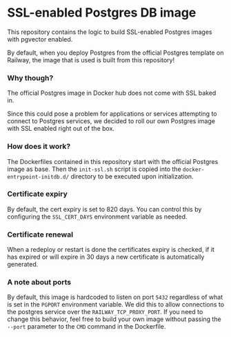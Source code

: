 # SSL-enabled Postgres DB image

This repository contains the logic to build SSL-enabled Postgres images with pgvector enabled.

By default, when you deploy Postgres from the official Postgres template on Railway, the image that is used is built from this repository!


### Why though?

The official Postgres image in Docker hub does not come with SSL baked in.

Since this could pose a problem for applications or services attempting to connect to Postgres services, we decided to roll our own Postgres image with SSL enabled right out of the box.

### How does it work?

The Dockerfiles contained in this repository start with the official Postgres image as base.  Then the `init-ssl.sh` script is copied into the `docker-entrypoint-initdb.d/` directory to be executed upon initialization.

### Certificate expiry
By default, the cert expiry is set to 820 days. You can control this by configuring the `SSL_CERT_DAYS` environment variable as needed.

### Certificate renewal
When a redeploy or restart is done the certificates expiry is checked, if it has expired or will expire in 30 days a new certificate is automatically generated.

### A note about ports

By default, this image is hardcoded to listen on port `5432` regardless of what is set in the `PGPORT` environment variable.  We did this to allow connections to the postgres service over the `RAILWAY_TCP_PROXY_PORT`.  If you need to change this behavior, feel free to build your own image without passing the `--port` parameter to the `CMD` command in the Dockerfile.
